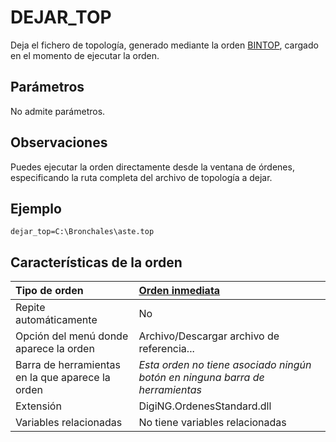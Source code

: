 # DEJAR\_TOP

Deja el fichero de topología, generado mediante la orden [BINTOP](/digi3d-net/referencia/ventana-de-dibujo/ordenes/d/BINTOP.html), cargado en el momento de ejecutar la orden.

## Parámetros

No admite parámetros.

## Observaciones

Puedes ejecutar la orden directamente desde la ventana de órdenes, especificando la ruta completa del archivo de topología a dejar.

## Ejemplo

`dejar_top=C:\Bronchales\aste.top`

## Características de la orden

| Tipo de orden | [Orden inmediata](dejar-top.md) |
| :--- | :--- |
| Repite automáticamente | No |
| Opción del menú donde aparece la orden | Archivo/Descargar archivo de referencia... |
| Barra de herramientas en la que aparece la orden | _Esta orden no tiene asociado ningún botón en ninguna barra de herramientas_ |
| Extensión | DigiNG.OrdenesStandard.dll |
| Variables relacionadas | No tiene variables relacionadas |

